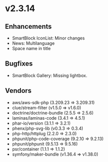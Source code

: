 # v2.3.14

## Enhancements

- SmartBlock IconList: Minor changes
- News: Multilanguage
- Space name in title

## Bugfixes

- SmartBlock Gallery: Missing lightbox.

## Vendors

- aws/aws-sdk-php (3.209.23 => 3.209.31)
- clue/stream-filter (v1.5.0 => v1.6.0)
- doctrine/doctrine-bundle (2.5.5 => 2.5.6)
- laminas/laminas-code (3.4.1 => 4.5.1)
- phar-io/version (3.1.1 => 3.2.1)
- phenx/php-svg-lib (v0.3.3 => 0.3.4)
- php-http/httplug (2.2.0 => 2.3.0)
- phpunit/php-code-coverage (9.2.10 => 9.2.13)
- phpunit/phpunit (9.5.13 => 9.5.16)
- psr/container (1.1.1 => 1.1.2)
- symfony/maker-bundle (v1.36.4 => v1.38.0)

